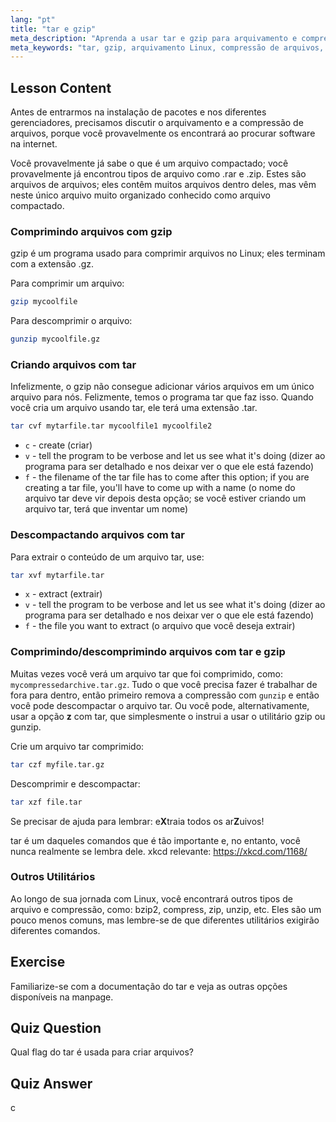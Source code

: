 ```yaml
---
lang: "pt"
title: "tar e gzip"
meta_description: "Aprenda a usar tar e gzip para arquivamento e compressão de arquivos no Linux. Entenda os comandos para criar, extrair e comprimir arquivos. Comece com este guia para iniciantes!"
meta_keywords: "tar, gzip, arquivamento Linux, compressão de arquivos, comando tar, comando gzip, tutorial Linux, Linux para iniciantes"
---
```


## Lesson Content

Antes de entrarmos na instalação de pacotes e nos diferentes gerenciadores, precisamos discutir o arquivamento e a compressão de arquivos, porque você provavelmente os encontrará ao procurar software na internet.

Você provavelmente já sabe o que é um arquivo compactado; você provavelmente já encontrou tipos de arquivo como .rar e .zip. Estes são arquivos de arquivos; eles contêm muitos arquivos dentro deles, mas vêm neste único arquivo muito organizado conhecido como arquivo compactado.

### Comprimindo arquivos com gzip

gzip é um programa usado para comprimir arquivos no Linux; eles terminam com a extensão .gz.

Para comprimir um arquivo:

```bash
gzip mycoolfile
```

Para descomprimir o arquivo:

```bash
gunzip mycoolfile.gz
```

### Criando arquivos com tar

Infelizmente, o gzip não consegue adicionar vários arquivos em um único arquivo para nós. Felizmente, temos o programa tar que faz isso. Quando você cria um arquivo usando tar, ele terá uma extensão .tar.

```bash
tar cvf mytarfile.tar mycoolfile1 mycoolfile2
```

- `c` - create (criar)
- `v` - tell the program to be verbose and let us see what it's doing (dizer ao programa para ser detalhado e nos deixar ver o que ele está fazendo)
- `f` - the filename of the tar file has to come after this option; if you are creating a tar file, you'll have to come up with a name (o nome do arquivo tar deve vir depois desta opção; se você estiver criando um arquivo tar, terá que inventar um nome)

### Descompactando arquivos com tar

Para extrair o conteúdo de um arquivo tar, use:

```bash
tar xvf mytarfile.tar
```

- `x` - extract (extrair)
- `v` - tell the program to be verbose and let us see what it's doing (dizer ao programa para ser detalhado e nos deixar ver o que ele está fazendo)
- `f` - the file you want to extract (o arquivo que você deseja extrair)

### Comprimindo/descomprimindo arquivos com tar e gzip

Muitas vezes você verá um arquivo tar que foi comprimido, como: `mycompressedarchive.tar.gz`. Tudo o que você precisa fazer é trabalhar de fora para dentro, então primeiro remova a compressão com `gunzip` e então você pode descompactar o arquivo tar. Ou você pode, alternativamente, usar a opção **z** com tar, que simplesmente o instrui a usar o utilitário gzip ou gunzip.

Crie um arquivo tar comprimido:

```bash
tar czf myfile.tar.gz
```

Descomprimir e descompactar:

```bash
tar xzf file.tar
```

Se precisar de ajuda para lembrar: e**X**traia todos os ar**Z**uivos!

tar é um daqueles comandos que é tão importante e, no entanto, você nunca realmente se lembra dele. xkcd relevante: <https://xkcd.com/1168/>

### Outros Utilitários

Ao longo de sua jornada com Linux, você encontrará outros tipos de arquivo e compressão, como: bzip2, compress, zip, unzip, etc. Eles são um pouco menos comuns, mas lembre-se de que diferentes utilitários exigirão diferentes comandos.

## Exercise

Familiarize-se com a documentação do tar e veja as outras opções disponíveis na manpage.

## Quiz Question

Qual flag do tar é usada para criar arquivos?

## Quiz Answer

c
